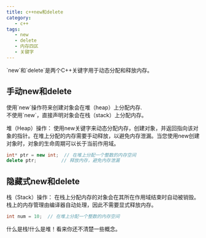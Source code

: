 ```yaml
---
title: c++new和delete
category:
   - c++
tags:
   - new
   - delete
   - 内存四区
   - 关键字
---
```

<ChatMessage avatar="../../../assets/emoji/dsyj.png" :avatarWidth="40">
`new`和`delete`是两个C++关键字用于动态分配和释放内存。
</ChatMessage>

## 手动new和delete

<ChatMessage avatar="../../../assets/emoji/blzt.png" :avatarWidth="40">
使用`new`操作符来创建对象会在堆（heap）上分配内存.<br>不使用`new`，直接声明对象会在栈（stack）上分配内存。
</ChatMessage>


 堆（Heap）操作： 使用new关键字来动态分配内存，创建对象，并返回指向该对象的指针。在堆上分配的内存需要手动释放，以避免内存泄漏。当您使用new创建对象时，对象的生命周期可以长于当前作用域。

```cpp
int* ptr = new int;  // 在堆上分配一个整数的内存空间
delete ptr;         // 释放内存，避免内存泄漏
```

## 隐藏式new和delete

栈（Stack）操作： 在栈上分配内存的对象会在其所在作用域结束时自动被销毁。栈上的内存管理由编译器自动处理，因此不需要显式释放内存。

```cpp
int num = 10;  // 在堆上分配一个整数的内存空间
```

<ChatMessage avatar="../../../assets/emoji/bqb (2).png" :avatarWidth="40">
什么是栈!什么是堆！看来你还不清楚一些概念。
</ChatMessage>
